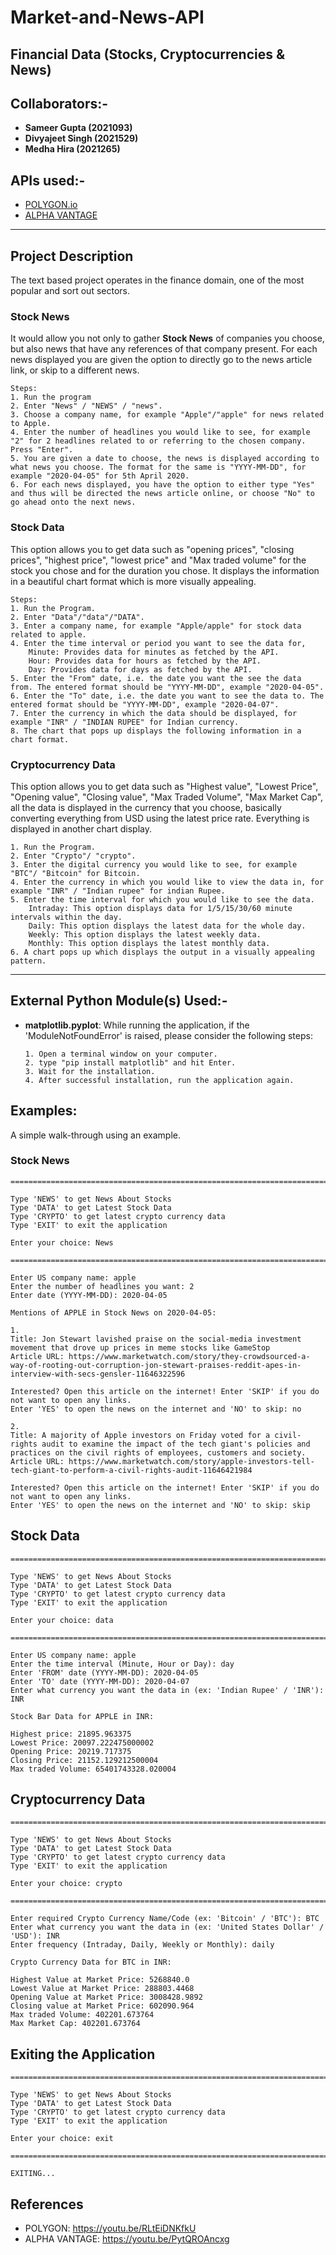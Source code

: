 # Market-and-News-API

## **Financial Data (Stocks, Cryptocurrencies & News)**

## **Collaborators:-**
- **Sameer Gupta (2021093)**
- **Divyajeet Singh (2021529)**
- **Medha Hira (2021265)**

## **APIs used:-**
- [POLYGON.io](https://polygon.io/stocks?gclid=CjwKCAiA1JGRBhBSEiwAxXblwWhTcFQp0pd5IPGt67Gcro-uh_QVw4CQOyfM3V5ys0cY5umc3cT4ARoC0kUQAvD_BwE)
- [ALPHA VANTAGE](https://www.alphavantage.co/)

--------------------------

## **Project Description**
The text based project operates in the finance domain, one of the most popular and sort out sectors. 

### **Stock News**

It would allow you not only to gather **Stock News** of companies you choose, but also news that have any references of that company present.  For each news displayed you are given the option to directly go to the news article link, or skip to a different news.

    Steps:
    1. Run the program
    2. Enter "News" / "NEWS" / "news".
    3. Choose a company name, for example "Apple"/"apple" for news related to Apple.
    4. Enter the number of headlines you would like to see, for example "2" for 2 headlines related to or referring to the chosen company. Press "Enter".
    5. You are given a date to choose, the news is displayed according to what news you choose. The format for the same is "YYYY-MM-DD", for example "2020-04-05" for 5th April 2020.
    6. For each news displayed, you have the option to either type "Yes" and thus will be directed the news article online, or choose "No" to go ahead onto the next news.

### **Stock Data**
This option allows you to get data such as "opening prices", "closing prices", "highest price", "lowest price" and "Max traded volume" for the stock you chose and for the duration you chose. It displays the information in a beautiful chart format which is more visually appealing.

    Steps:
    1. Run the Program.
    2. Enter "Data"/"data"/"DATA".
    3. Enter a company name, for example "Apple/apple" for stock data related to apple.
    4. Enter the time interval or period you want to see the data for, 
        Minute: Provides data for minutes as fetched by the API.
        Hour: Provides data for hours as fetched by the API.
        Day: Provides data for days as fetched by the API.
    5. Enter the "From" date, i.e. the date you want the see the data from. The entered format should be "YYYY-MM-DD", example "2020-04-05".
    6. Enter the "To" date, i.e. the date you want to see the data to. The entered format should be "YYYY-MM-DD", example "2020-04-07".
    7. Enter the currency in which the data should be displayed, for example "INR" / "INDIAN RUPEE" for Indian currency.
    8. The chart that pops up displays the following information in a chart format. 

### **Cryptocurrency Data**
   This option allows you to get data such as "Highest value", "Lowest Price", "Opening value", "Closing value", "Max Traded Volume", "Max Market Cap", all the data is displayed in the currency that you choose, basically converting everything from USD using the latest price rate. 
   Everything is displayed in another chart display. 

    1. Run the Program.
    2. Enter "Crypto"/ "crypto".
    3. Enter the digital currency you would like to see, for example "BTC"/ "Bitcoin" for Bitcoin.
    4. Enter the currency in which you would like to view the data in, for example "INR" / "Indian rupee" for indian Rupee.
    5. Enter the time interval for which you would like to see the data.
        Intraday: This option displays data for 1/5/15/30/60 minute intervals within the day.
        Daily: This option displays the latest data for the whole day.
        Weekly: This option displays the latest weekly data.
        Monthly: This option displays the latest monthly data.
    6. A chart pops up which displays the output in a visually appealing pattern.

----

## **External Python Module(s) Used:**- 
- **matplotlib.pyplot**:
    While running the application, if the 'ModuleNotFoundError' is raised, 
    please consider the following steps: 

      1. Open a terminal window on your computer. 
      2. type "pip install matplotlib" and hit Enter. 
      3. Wait for the installation. 
      4. After successful installation, run the application again. 



## **Examples:**
A simple walk-through using an example.
### **Stock News**

    ================================================================================

    Type 'NEWS' to get News About Stocks
    Type 'DATA' to get Latest Stock Data
    Type 'CRYPTO' to get latest crypto currency data
    Type 'EXIT' to exit the application

    Enter your choice: News

    ================================================================================

    Enter US company name: apple
    Enter the number of headlines you want: 2
    Enter date (YYYY-MM-DD): 2020-04-05

    Mentions of APPLE in Stock News on 2020-04-05:

    1.
    Title: Jon Stewart lavished praise on the social-media investment movement that drove up prices in meme stocks like GameStop
    Article URL: https://www.marketwatch.com/story/they-crowdsourced-a-way-of-rooting-out-corruption-jon-stewart-praises-reddit-apes-in-interview-with-secs-gensler-11646322596

    Interested? Open this article on the internet! Enter 'SKIP' if you do not want to open any links.
    Enter 'YES' to open the news on the internet and 'NO' to skip: no

    2.
    Title: A majority of Apple investors on Friday voted for a civil-rights audit to examine the impact of the tech giant's policies and practices on the civil rights of employees, customers and society. 
    Article URL: https://www.marketwatch.com/story/apple-investors-tell-tech-giant-to-perform-a-civil-rights-audit-11646421984

    Interested? Open this article on the internet! Enter 'SKIP' if you do not want to open any links.
    Enter 'YES' to open the news on the internet and 'NO' to skip: skip

## **Stock Data**

    ================================================================================

    Type 'NEWS' to get News About Stocks
    Type 'DATA' to get Latest Stock Data
    Type 'CRYPTO' to get latest crypto currency data
    Type 'EXIT' to exit the application

    Enter your choice: data

    ================================================================================

    Enter US company name: apple
    Enter the time interval (Minute, Hour or Day): day
    Enter 'FROM' date (YYYY-MM-DD): 2020-04-05
    Enter 'TO' date (YYYY-MM-DD): 2020-04-07
    Enter what currency you want the data in (ex: 'Indian Rupee' / 'INR'): INR

    Stock Bar Data for APPLE in INR:

    Highest price: 21895.963375
    Lowest Price: 20097.222475000002
    Opening Price: 20219.717375
    Closing Price: 21152.129212500004
    Max traded Volume: 65401743328.020004

## **Cryptocurrency Data**
    ================================================================================

    Type 'NEWS' to get News About Stocks
    Type 'DATA' to get Latest Stock Data
    Type 'CRYPTO' to get latest crypto currency data
    Type 'EXIT' to exit the application

    Enter your choice: crypto

    ================================================================================

    Enter required Crypto Currency Name/Code (ex: 'Bitcoin' / 'BTC'): BTC
    Enter what currency you want the data in (ex: 'United States Dollar' / 'USD'): INR
    Enter frequency (Intraday, Daily, Weekly or Monthly): daily

    Crypto Currency Data for BTC in INR:

    Highest Value at Market Price: 5268840.0
    Lowest Value at Market Price: 288803.4468
    Opening Value at Market Price: 3008428.9892
    Closing value at Market Price: 602090.964
    Max traded Volume: 402201.673764
    Max Market Cap: 402201.673764

## **Exiting the Application**
    ================================================================================

    Type 'NEWS' to get News About Stocks
    Type 'DATA' to get Latest Stock Data
    Type 'CRYPTO' to get latest crypto currency data
    Type 'EXIT' to exit the application

    Enter your choice: exit

    ================================================================================

    EXITING...


## **References**
- POLYGON: https://youtu.be/RLtEiDNKfkU
- ALPHA VANTAGE: https://youtu.be/PytQROAncxg
